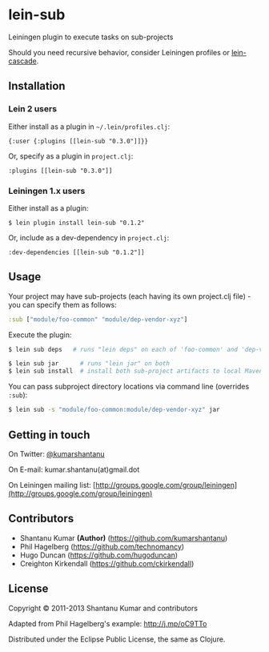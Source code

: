 # lein-sub

Leiningen plugin to execute tasks on sub-projects

Should you need recursive behavior, consider Leiningen profiles or
[lein-cascade](https://github.com/kumarshantanu/lein-cascade).


## Installation

### Lein 2 users

Either install as a plugin in `~/.lein/profiles.clj`:

    {:user {:plugins [[lein-sub "0.3.0"]]}}

Or, specify as a plugin in `project.clj`:

    :plugins [[lein-sub "0.3.0"]]

### Leiningen 1.x users

Either install as a plugin:

    $ lein plugin install lein-sub "0.1.2"

Or, include as a dev-dependency in `project.clj`:

    :dev-dependencies [[lein-sub "0.1.2"]]


## Usage

Your project may have sub-projects (each having its own project.clj file) -
you can specify them as follows:

```clojure
:sub ["module/foo-common" "module/dep-vendor-xyz"]
```

Execute the plugin:

```bash
$ lein sub deps   # runs "lein deps" on each of 'foo-common' and 'dep-vendor-xyz'

$ lein sub jar      # runs "lein jar" on both
$ lein sub install  # install both sub-project artifacts to local Maven repo
```

You can pass subproject directory locations via command line (overrides `:sub`):

```bash
$ lein sub -s "module/foo-common:module/dep-vendor-xyz" jar
```


## Getting in touch

On Twitter: [@kumarshantanu](http://twitter.com/kumarshantanu)

On E-mail: kumar.shantanu(at)gmail.dot

On Leiningen mailing list: [http://groups.google.com/group/leiningen](http://groups.google.com/group/leiningen)


## Contributors

* Shantanu Kumar **(Author)** (https://github.com/kumarshantanu)
* Phil Hagelberg (https://github.com/technomancy)
* Hugo Duncan (https://github.com/hugoduncan)
* Creighton Kirkendall (https://github.com/ckirkendall)


## License

Copyright © 2011-2013 Shantanu Kumar and contributors

Adapted from Phil Hagelberg's example: http://j.mp/oC9TTo

Distributed under the Eclipse Public License, the same as Clojure.
